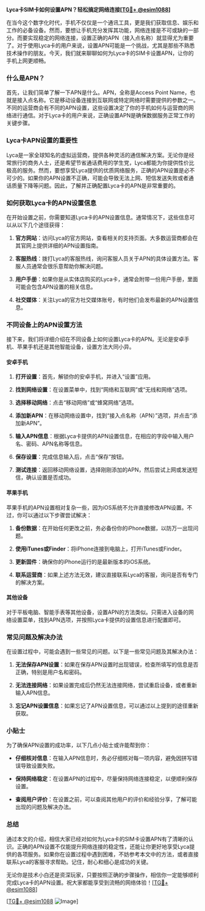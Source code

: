 **Lyca卡SIM卡如何设置APN？轻松搞定网络连接[[TG💪+ @esim1088](https://t.me/s/esim1088)]**

在当今这个数字化时代，手机不仅仅是一个通讯工具，更是我们获取信息、娱乐和工作的必备设备。然而，要想让手机充分发挥其功能，网络连接是不可或缺的一部分。而要实现稳定的网络连接，设置正确的APN（接入点名称）就显得尤为重要了。对于使用Lyca卡的用户来说，设置APN可能是一个挑战，尤其是那些不熟悉技术操作的朋友。今天，我们就来聊聊如何为Lyca卡的SIM卡设置APN，让你的手机上网更顺畅。

### 什么是APN？

首先，让我们简单了解一下APN是什么。APN，全称是Access Point Name，也就是接入点名称。它是移动设备连接到互联网或特定网络时需要提供的参数之一。不同的运营商会有不同的APN设置，这些设置决定了你的手机如何与运营商的网络进行通信。对于Lyca卡的用户来说，正确设置APN是确保数据服务正常工作的关键步骤。

### Lyca卡APN设置的重要性

Lyca是一家全球知名的虚拟运营商，提供各种灵活的通信解决方案。无论你是经常旅行的商务人士，还是希望节省通话费用的学生党，Lyca都能为你提供性价比极高的服务。然而，要想享受Lyca提供的优质网络服务，正确的APN设置是必不可少的。如果你的APN设置不正确，可能会导致无法上网、短信发送失败或者通话质量下降等问题。因此，了解并正确配置Lyca卡的APN是非常重要的。

### 如何获取Lyca卡的APN设置信息

在开始设置之前，你需要知道Lyca卡的APN设置信息。通常情况下，这些信息可以从以下几个途径获得：

1. **官方网站**：访问Lyca的官方网站，查看相关的支持页面。大多数运营商都会在其官网上提供详细的APN设置指南。
   
2. **客服热线**：拨打Lyca的客服热线，询问客服人员关于APN的具体设置方法。客服人员通常会很乐意帮助你解决问题。

3. **用户手册**：如果你是从实体店购买的Lyca卡，通常会附带一份用户手册，里面可能会包含APN设置的相关信息。

4. **社交媒体**：关注Lyca的官方社交媒体账号，有时他们会发布最新的APN设置信息。

### 不同设备上的APN设置方法

接下来，我们将详细介绍在不同设备上如何设置Lyca卡的APN。无论是安卓手机、苹果手机还是其他智能设备，设置方法大同小异。

#### 安卓手机

1. **打开设置**：首先，解锁你的安卓手机，并进入“设置”应用。

2. **找到网络设置**：在设置菜单中，找到“网络和互联网”或“无线和网络”选项。

3. **选择移动网络**：点击“移动网络”或“蜂窝网络”选项。

4. **添加新APN**：在移动网络设置中，找到“接入点名称（APN）”选项，并点击“添加新APN”。

5. **输入APN信息**：根据Lyca卡提供的APN设置信息，在相应的字段中输入用户名、密码、APN名称等信息。

6. **保存设置**：完成信息输入后，点击“保存”按钮。

7. **测试连接**：返回移动网络设置，选择刚刚添加的APN，然后尝试上网或发送短信，确认设置是否成功。

#### 苹果手机

苹果手机的APN设置相对复杂一些，因为iOS系统不允许直接修改APN设置。不过，你可以通过以下步骤尝试解决：

1. **备份数据**：在开始任何更改之前，务必备份你的iPhone数据，以防万一出现问题。

2. **使用iTunes或Finder**：将iPhone连接到电脑上，打开iTunes或Finder。

3. **更新固件**：确保你的iPhone运行的是最新版本的iOS系统。

4. **联系运营商**：如果上述方法无效，建议直接联系Lyca的客服，询问是否有专门的解决方案。

#### 其他设备

对于平板电脑、智能手表等其他设备，设置APN的方法类似。只需进入设备的网络设置菜单，找到APN选项，并按照Lyca卡提供的设置信息进行配置即可。

### 常见问题及解决办法

在设置过程中，可能会遇到一些常见的问题。以下是一些常见问题及其解决办法：

1. **无法保存APN设置**：如果在保存APN设置时出现错误，检查所填写的信息是否正确，特别是用户名和密码。

2. **无法连接网络**：如果设置完成后仍然无法连接网络，尝试重启设备，或者重新输入APN信息。

3. **忘记APN设置信息**：如果忘记了APN设置信息，可以通过以上提到的途径重新获取。

### 小贴士

为了确保APN设置的成功率，以下几点小贴士或许能帮到你：

- **仔细核对信息**：在输入APN信息时，务必仔细核对每一项内容，避免因拼写错误导致设置失败。
  
- **保持网络稳定**：在设置APN的过程中，尽量保持网络连接稳定，以便顺利保存设置。

- **查阅用户评价**：在设置之前，可以查阅其他用户的评价和经验分享，了解可能出现的问题及解决办法。

### 总结

通过本文的介绍，相信大家已经对如何为Lyca卡的SIM卡设置APN有了清晰的认识。正确的APN设置不仅能提升网络连接的稳定性，还能让你更好地享受Lyca提供的各项服务。如果你在设置过程中遇到困难，不妨参考本文中的方法，或者直接联系Lyca的客服寻求帮助。记住，耐心和细心是成功的关键。

无论你是技术小白还是资深玩家，只要按照正确的步骤操作，相信你一定能够顺利完成Lyca卡的APN设置。祝大家都能享受到流畅的网络体验！[[TG💪+ @esim1088](https://t.me/s/esim1088)] 

[[TG💪+ @esim1088](https://t.me/s/esim1088) ![Image](https://i.postimg.cc/4NQfJmqS/Snipaste-2025-05-13-00-14-12.png)]